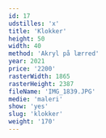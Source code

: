 ```yaml
---
id: 17
udstilles: 'x'
title: 'Klokker'
height: 50
width: 40
method: 'Akryl på lærred'
year: 2021
price: '2200'
rasterWidth: 1865
rasterHeight: 2387
fileName: 'IMG_1839.JPG'
medie: 'maleri'
show: 'yes'
slug: 'klokker'
weight: '170'
---
```

